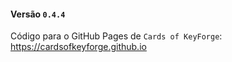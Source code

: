 #### Versão `0.4.4`

Código para o GitHub Pages de `Cards of KeyForge`: https://cardsofkeyforge.github.io
